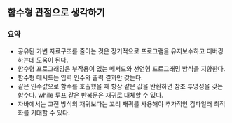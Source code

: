 함수형 관점으로 생각하기
------------------------

### 요약

-	공유된 가변 자료구조를 줄이는 것은 장기적으로 프로그램을 유지보수하고 디버깅하는데 도움이 된다.
-	함수형 프로그래밍은 부작용이 없는 메서드와 선언형 프로그래밍 방식을 지향한다.
-	함수형 메서드는 입력 인수와 출력 결과만 갖는다.
-	같은 인수값으로 함수를 호출했을 때 항상 같은 값을 반환하면 참조 투명성을 갖는 함수다. while 루프 같은 반복문은 재귀로 대체할 수 있다.
-	자바에서는 고전 방식의 재귀보다는 꼬리 재귀를 사용해야 추가적인 컴파일러 최적화를 기대할 수 있다.

